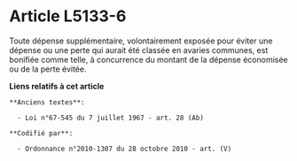 # Article L5133-6

Toute dépense supplémentaire, volontairement exposée pour éviter une dépense ou une perte qui aurait été classée en avaries
communes, est bonifiée comme telle, à concurrence du montant de la dépense économisée ou de la perte évitée.

**Liens relatifs à cet article**

	**Anciens textes**:

	  - Loi n°67-545 du 7 juillet 1967 - art. 28 (Ab)

	**Codifié par**:

	  - Ordonnance n°2010-1307 du 28 octobre 2010 - art. (V)
